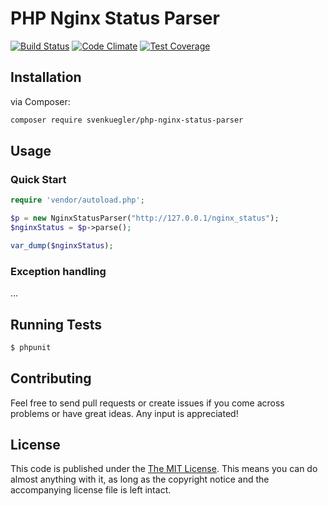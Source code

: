 PHP Nginx Status Parser
===
[![Build Status](https://travis-ci.org/svenkuegler/php-nginx-status-parser.svg)](https://travis-ci.org/svenkuegler/php-nginx-status-parser) 
[![Code Climate](https://codeclimate.com/github/svenkuegler/php-nginx-status-parser/badges/gpa.svg)](https://codeclimate.com/github/svenkuegler/php-nginx-status-parser) 
[![Test Coverage](https://codeclimate.com/github/svenkuegler/php-nginx-status-parser/badges/coverage.svg)](https://codeclimate.com/github/svenkuegler/php-nginx-status-parser/coverage) 

## Installation

via Composer:
```bash
composer require svenkuegler/php-nginx-status-parser
```

## Usage

### Quick Start

```php
require 'vendor/autoload.php';

$p = new NginxStatusParser("http://127.0.0.1/nginx_status");
$nginxStatus = $p->parse();

var_dump($nginxStatus);
```

### Exception handling
...

## Running Tests
```bash
$ phpunit
```

## Contributing
Feel free to send pull requests or create issues if you come across problems or have great ideas. Any input is appreciated!

## License
This code is published under the [The MIT License](https://github.com/svenkuegler/php-nginx-status-parser/blob/HEAD/LICENSE). This means you can do almost anything with it, as long as the copyright notice and the accompanying license file is left intact.